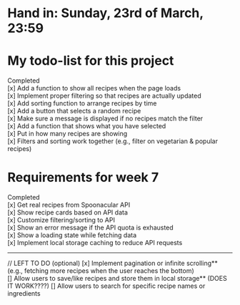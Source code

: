 # Hand in: Sunday, 23rd of March, 23:59  
# My todo-list for this project  

Completed  
[x] Add a function to show all recipes when the page loads  
[x] Implement proper filtering so that recipes are actually updated  
[x] Add sorting function to arrange recipes by time  
[x] Add a button that selects a random recipe  
[x] Make sure a message is displayed if no recipes match the filter  
[x] Add a function that shows what you have selected  
[x] Put in how many recipes are showing  
[x] Filters and sorting work together (e.g., filter on vegetarian & popular recipes)  

# Requirements for week 7  

Completed  
[x] Get real recipes from Spoonacular API  
[x] Show recipe cards based on API data  
[x] Customize filtering/sorting to API  
[x] Show an error message if the API quota is exhausted  
[x] Show a loading state while fetching data  
[x] Implement local storage caching to reduce API requests  

---
// LEFT TO DO (optional)
[x] Implement pagination or infinite scrolling** (e.g., fetching more recipes when the user reaches the bottom)  
[] Allow users to save/like recipes and store them in local storage** (DOES IT WORK????)
[] Allow users to search for specific recipe names or ingredients  

